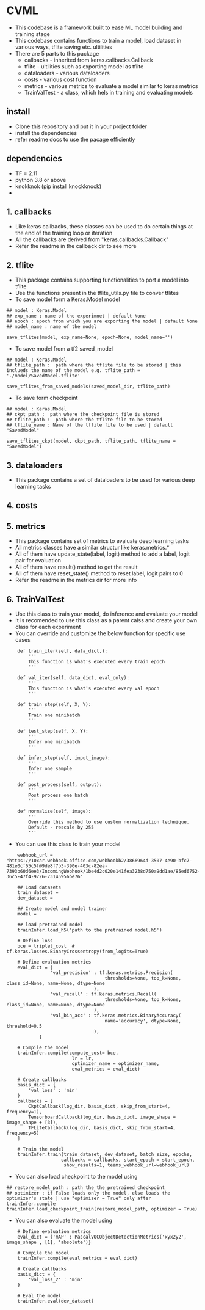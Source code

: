 # CVML

* This codebase is a framework built to ease ML model building and training stage
* This codebase contains functions to train a model, load dataset in various ways, tflite saving etc. ultilities
* There are 5 parts to this package
    * callbacks - inherited from keras.callbacks.Callback
    * tflite -  ultilities such as exporting model as tflite
    * dataloaders - various dataloaders 
    * costs - various cost function
    * metrics - various metrics to evaluate a model similar to keras metrics
    * TrainValTest - a class, which hels in training and evaluating models

## install
* Clone this repository and put it in your project folder
* install the dependencies 
* refer readme docs to use the pacage efficiently

## dependencies
* TF = 2.11
* python 3.8 or above
* knokknok (pip install knockknock)
* 

## 1. callbacks
* Like keras callbacks, these classes can be used to do certain things at the end of the training loop or iteration
* All the callbacks are derived from "keras.callbacks.Callback"
* Refer the readme in the callback dir to see more

## 2. tflite
* This package contains supporting functionalities to port a model into tflite
* Use the functions present in the tflite_utils.py file to conver tflites
* To save model form a Keras.Model model
```
## model : Keras.Model
## exp_name : name of the experimnet | default None
## epoch : epoch from which you are exporting the model | default None
## model_name : name of the model

save_tflites(model, exp_name=None, epoch=None, model_name='')
```

* To save model from a tf2 saved_model
```
## model : Keras.Model
## tflite_path :  path where the tflite file to be stored | this inclueds the name of the model e.g. tflite_path = './model/SavedModel.tflite'

save_tflites_from_saved_models(saved_model_dir, tflite_path)
```

* To save form checkpoint
```
## model : Keras.Model
## ckpt_path :  path where the checkpoint file is stored
## tflite_path :  path where the tflite file to be stored
## tflite_name : Name of the tflite file to be used | default "SavedModel"

save_tflites_ckpt(model, ckpt_path, tflite_path, tflite_name = "SavedModel")
```

## 3. dataloaders
* This package contains a set of dataloaders to be used for various deep learning tasks

## 4. costs

## 5. metrics
* This package contains set of metrics to evaluate deep learning tasks
* All metrics classes have a similar structur like keras.metrics.* 
* All of them have update_state(label, logit) method to add a label, logit pair for evaluation
* All of them have result() method to get the result
* All of them have reset_state() method to reset label, logit pairs to 0
* Refer the readme in the metrics dir for more info

## 6. TrainValTest
* Use this class to train your model, do inference and evaluate your model
* It is recomended to use this class as a parent calss and create your own class for each experiment
* You can override and customize the below function for specific use cases
```
    def train_iter(self, data_dict,):
        '''
        This function is what's executed every train epoch
        '''

    def val_iter(self, data_dict, eval_only):
        '''
        This function is what's executed every val epoch
        '''

    def train_step(self, X, Y):
        '''
        Train one minibatch
        '''

    def test_step(self, X, Y):
        '''
        Infer one minibatch
        '''
 
    def infer_step(self, input_image):
        '''
        Infer one sample 
        '''

    def post_process(self, output):
        '''
        Post process one batch
        '''

    def normalise(self, image):
        '''
        Override this method to use custom normalization technique.
        Default - rescale by 255
        '''

```

* You can use this class to train your model 
```
    webhook_url = "https://10xar.webhook.office.com/webhookb2/3866964d-3507-4e90-bfc7-481e0cf65c5f@9de8f7b3-390e-403c-82ea-7393b60d6ee3/IncomingWebhook/1be4d2c020e141fea3238d750a9dd1ae/85ed6752-36c5-47f4-9726-73145956be76"

    ## Load datasets
    train_dataset = 
    dev_dataset = 

    ## Create model and model trainer
    model = 

    ## load pretrained model
    trainInfer.load_h5('path to the pretrained model.h5')

    # Define loss
    bce = triplet_cost  # tf.keras.losses.BinaryCrossentropy(from_logits=True)

    # Define evaluation metrics
    eval_dict = {
                'val_precision' : tf.keras.metrics.Precision(
                                    thresholds=None, top_k=None, class_id=None, name=None, dtype=None
                                ),
                'val_recall' : tf.keras.metrics.Recall(
                                    thresholds=None, top_k=None, class_id=None, name=None, dtype=None
                                ),
                'val_bin_acc' : tf.keras.metrics.BinaryAccuracy(
                                    name='accuracy', dtype=None, threshold=0.5
                                ),
            }

    # Compile the model
    trainInfer.compile(compute_cost= bce,
                        lr = lr,
                        optimizer_name = optimizer_name, 
                        eval_metrics = eval_dict)

    # Create callbacks
    basis_dict = {
        'val_loss' : 'min'        
    }
    callbacks = [
        CkptCallback(log_dir, basis_dict, skip_from_start=4, frequency=1),
        TensorboardCallback(log_dir, basis_dict, image_shape = image_shape + [3]),
        TFLiteCallback(log_dir, basis_dict, skip_from_start=4, frequency=5)
    ]

    # Train the model
    trainInfer.train(train_dataset, dev_dataset, batch_size, epochs,                             
                    callbacks = callbacks, start_epoch = start_epoch, 
                     show_results=1, teams_webhook_url=webhook_url)
```

* You can also load checkpoint to the model using
```
## restore_model_path : path the the pretrained checkpoint
## optimizer : if False loads only the model, else loads the optimizer's state | use "optimizer = True" only after trainInfer.compile
trainInfer.load_checkpoint_train(restore_model_path, optimizer = True)
```

* You can also evaluate the model using
```
    # Define evaluation metrics
    eval_dict = {'mAP' : PascalVOCObjectDetectionMetrics('xyx2y2',  image_shape , [1], 'absolute')}

    # Compile the model
    trainInfer.compile(eval_metrics = eval_dict)

    # Create callbacks
    basis_dict = {
        'val_loss_2' : 'min'        
    }

    # Eval the model
    trainInfer.eval(dev_dataset)
```